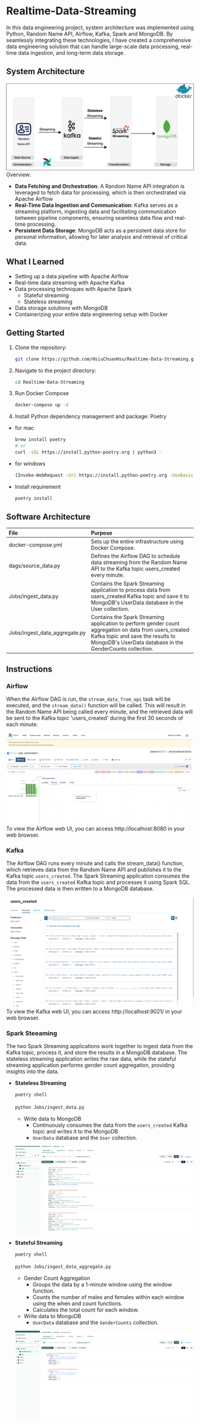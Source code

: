 # Realtime-Data-Streaming
In this data engineering project, system architecture was implemented using Python, Random Name API, Airflow, Kafka, Spark and MongoDB. By seamlessly integrating these technologies, I have created a comprehensive data engineering solution that can handle large-scale data processing, real-time data ingestion, and long-term data storage.

## System Architecture
![](./images/Realtime-Data-Streaming.png)
Overview:
- **Data Fetching and Orchestration**: 
    A Random Name API integration is leveraged to fetch data for processing, which is then orchestrated via Apache Airflow
- **Real-Time Data Ingestion and Communication**: 
    Kafka serves as a streaming platform, ingesting data and facilitating communication between pipeline components, ensuring seamless data flow and real-time processing.
- **Persistent Data Storage**: 
    MongoDB acts as a persistent data store for personal information, allowing for later analysis and retrieval of critical data.

## What I Learned
- Setting up a data pipeline with Apache Airflow
- Real-time data streaming with Apache Kafka
- Data processing techniques with Apache Spark
    - Stateful streaming
    - Stateless streaming
- Data storage solutions with MongoDB
- Containerizing your entire data engineering setup with Docker

## Getting Started
1. Clone the repository:
    ```bash
    git clone https://github.com/HsiuChuanHsu/Realtime-Data-Streaming.git
    ```
2. Navigate to the project directory:
    ```bash
    cd Realtime-Data-Streaming
    ```
3. Run Docker Compose
    ```bash
    docker-compose up -d
    ```
4. Install Python dependency management and package: Poetry
- for mac
    ```bash
    brew install poetry
    # or 
    curl -sSL https://install.python-poetry.org | python3 -
    ```

- for windows
    ```bash
    (Invoke-WebRequest -Uri https://install.python-poetry.org -UseBasicParsing).Content | py -
    ```

- Install requirement
    ```bash
    poetry install
    ```

## Software Architecture
| File | Purpose | 
| :-- | :-- |
|docker-compose.yml| Sets up the entire infrastructure using Docker Compose.|
|dags/source_data.py|	Defines the Airflow DAG to schedule data streaming from the Random Name API to the Kafka topic users_created every minute.|
|Jobs/ingest_data.py|	Contains the Spark Streaming application to process data from users_created Kafka topic and save it to MongoDB's UserData database in the User collection.|
|Jobs/ingest_data_aggregate.py|	Contains the Spark Streaming application to perform gender count aggregation on data from users_created Kafka topic and save the results to MongoDB's UserData database in the GenderCounts collection.|


## Instructions
### Airflow
When the Airflow DAG is run, the `stream_data_from_api` task will be executed, and the `stream_data()` function will be called. This will result in the Random Name API being called every minute, and the retrieved data will be sent to the Kafka topic 'users_created' during the first 30 seconds of each minute.

![](./images/API_Airflow.png)
To view the Airflow web UI, you can access http://localhost:8080 in your web browser.

### Kafka
The Airflow DAG runs every minute and calls the stream_data() function, which retrieves data from the Random Name API and publishes it to the Kafka topic `users_created`.
The Spark Streaming application consumes the data from the `users_created` Kafka topic and processes it using Spark SQL. The processed data is then written to a MongoDB database.

![](./images/API_Kafka_Data.png)
To view the Kafka web UI, you can access http://localhost:9021/ in your web browser.



### Spark Steeaming
The two Spark Streaming applications work together to ingest data from the Kafka topic, process it, and store the results in a MongoDB database. The stateless streaming application writes the raw data, while the stateful streaming application performs gender count aggregation, providing insights into the data.

- **Stateless Streaming**
    ```bash
    poetry shell

    python Jobs/ingest_data.py
    ```
    - Write data to MongoDB
        - Continuously consumes the data from the `users_created` Kafka topic and writes it to the MongoDB 
        - `UserData` database and the `User` collection.

    ![](./images/API_Stateless_MDB.png)

- **Stateful Streaming**
    ```bash
    poetry shell

    python Jobs/ingest_data_aggregate.py
    ```
    - Gender Count Aggregation
        - Groups the data by a 1-minute window using the window function.
        - Counts the number of males and females within each window using the when and count functions.
        - Calculates the total count for each window.
    - Write data to MongoDB
        - `UserData` database and the `GenderCounts` collection.

    ![](./images/API_Statefull_MDB.png)


